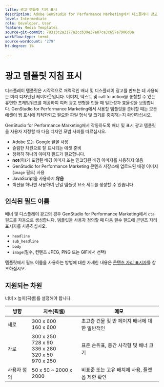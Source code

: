```yaml
---
title: 광고 템플릿 지침 표시
description: Adobe GenStudio for Performance Marketing에서 디스플레이 광고 및 배너 템플릿을 사용할 때의 모범 사례를 따르십시오.
level: Intermediate
role: Developer, User
feature: Media Templates
source-git-commit: 78313c2a2177a2ccb39e37a87ca3c657e7906d0a
workflow-type: tm+mt
source-wordcount: '279'
ht-degree: 1%

---
```


# 광고 템플릿 지침 표시

디스플레이 템플릿은 시각적으로 매력적인 배너 및 디스플레이 광고를 만드는 데 사용되는 미리 디자인된 레이아웃입니다. 이미지, 텍스트 및 call to action을 통합할 수 있는 유연한 프레임워크를 제공하여 여러 광고 변형을 만들 때 일관성과 효율성을 보장합니다. GenStudio for Performance Marketing에서 사용할 템플릿을 준비할 때는 모든 에셋이 웹 표시에 최적화되고 필요한 파일 형식 및 크기를 충족하는지 확인하십시오.

GenStudio for Performance Marketing에서 작동하도록 배너 및 표시 광고 템플릿을 사용자 지정할 때 다음 디자인 모범 사례를 따르십시오.

- Adobe 또는 Google 글꼴 사용
- 슬림한 차원으로 잘 표시되는 에셋 준비
- 정확히 하나의 이미지 필드가 필요합니다.
- **not**(이)가 포함된 배경 이미지 또는 인코딩된 배경 이미지를 사용하지 않음
- GenStudio for Performance Marketing 콘텐츠 저장소에 업로드된 배경 이미지(`image` 필드) 사용
- JavaScript을 사용하지 **않음**
- 섹션을 하나만 사용하여 단일 템플릿 요소 세트를 생성할 수 있습니다

## 인식된 필드 이름

배너 및 디스플레이 광고의 경우 GenStudio for Performance Marketing에서 `cta` 필드를 자동으로 생성합니다. 템플릿을 사용자 정의할 때 다음 필수 필드에 콘텐츠 자리 표시자를 사용하십시오.

- `headline`
- `sub_headline`
- `body`
- `image`(필수, 컨텐츠 JPEG, PNG 또는 GIF에서 선택)

템플릿에서 필드 이름을 사용하는 방법에 대한 자세한 내용은 [콘텐츠 자리 표시자](/help/user-guide/content/customize-template.md#content-placeholders)를 참조하십시오.

## 지원되는 차원

너비 x 높이(픽셀)를 설정해야 합니다.

| 방향 | 치수(픽셀) | 메모 |
|--------------|-------------------------------------------------------------|------------------------------------------------------------------|
| 세로 | 300 x 600<br>160 x 600 | 초고층 건물 및 반 페이지 배너에 대 한 일반적인 |
| 가로 | 300 x 250<br>728 x 90<br>336 x 280<br>320 x 50<br>970 x 250 | 표준 순위표, 중간 사각형 및 배너 크기 |
| 사용자 정의 | 50 x 50 ~ 2000 x 2000 | 비표준 또는 고유 배치에 사용, 플랫폼 제한 확인 |

<!-- Potentially add an example

## Template example

+++Example: Display ad template

+++

-->
